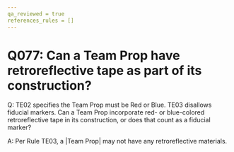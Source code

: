 ```yaml
---
qa_reviewed = true
references_rules = []
---
```


# Q077: Can a Team Prop have retroreflective tape as part of its construction?

Q: TE02 specifies the Team Prop must be Red or Blue. TE03 disallows fiducial markers. Can a Team Prop incorporate red- or blue-colored retroreflective tape in its construction, or does that count as a fiducial marker?

A: Per Rule TE03, a |Team Prop| may not have any retroreflective materials.